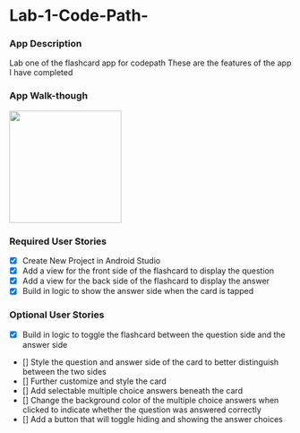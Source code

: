# Lab-1-Code-Path-
### App Description
Lab one of the flashcard app for codepath
These are the features of the app I have completed
### App Walk-though
<img src="Lab1flashcard.gif" width=200><br>
### Required User Stories
- [X] Create New Project in Android Studio
- [X] Add a view for the front side of the flashcard to display the question
- [X] Add a view for the back side of the flashcard to display the answer
- [X] Build in logic to show the answer side when the card is tapped
### Optional User Stories
- [X] Build in logic to toggle the flashcard between the question side and the answer side
- [] Style the question and answer side of the card to better distinguish between the two sides
- [] Further customize and style the card
- [] Add selectable multiple choice answers beneath the card
- [] Change the background color of the multiple choice answers when clicked to indicate whether the question was answered correctly
- [] Add a button that will toggle hiding and showing the answer choices



